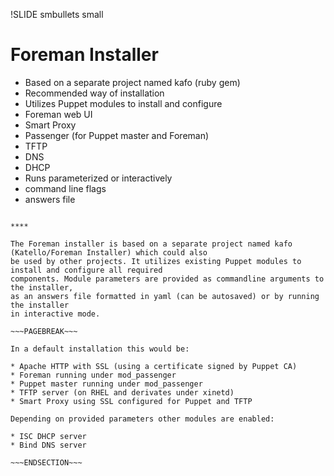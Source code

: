 !SLIDE smbullets small
# Foreman Installer

* Based on a separate project named kafo (ruby gem)
* Recommended way of installation
* Utilizes Puppet modules to install and configure
 * Foreman web UI
 * Smart Proxy
 * Passenger (for Puppet master and Foreman)
 * TFTP
 * DNS
 * DHCP
* Runs parameterized or interactively
 * command line flags
 * answers file

~~~SECTION:handouts~~~

****

The Foreman installer is based on a separate project named kafo (Katello/Foreman Installer) which could also
be used by other projects. It utilizes existing Puppet modules to install and configure all required
components. Module parameters are provided as commandline arguments to the installer,
as an answers file formatted in yaml (can be autosaved) or by running the installer
in interactive mode.

~~~PAGEBREAK~~~

In a default installation this would be:

* Apache HTTP with SSL (using a certificate signed by Puppet CA)
* Foreman running under mod_passenger
* Puppet master running under mod_passenger
* TFTP server (on RHEL and derivates under xinetd)
* Smart Proxy using SSL configured for Puppet and TFTP

Depending on provided parameters other modules are enabled:

* ISC DHCP server
* Bind DNS server

~~~ENDSECTION~~~


